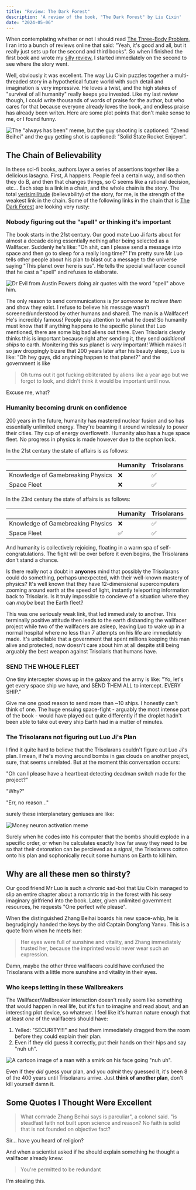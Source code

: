 ```yaml
---
title: "Review: The Dark Forest"
description: 'A review of the book, "The Dark Forest" by Liu Cixin'
date: "2024-05-06"
---
```


When contemplating whether or not I should read [The Three-Body Problem](<https://en.wikipedia.org/wiki/The_Three-Body_Problem_(novel)>), I ran into a bunch of reviews online that said: "Yeah, it's good and all, but it really just sets up for the second and third books". So when I finished the first book and wrote my [silly review](https://johnscolaro.xyz/blog/the-three-body-problem-review), I started immediately on the second to see where the story went.

Well, obviously it was excellent. The way Liu Cixin puzzles together a multi-threaded story in a hypothetical future world with such detail and imagination is very impressive. He loves a twist, and the high stakes of "survival of all humanity" really keeps you invested. Like my last review though, I could write thousands of words of praise for the author, but who cares for that because everyone already loves the book, and endless praise has already been writen. Here are some plot points that don't make sense to me, or I found funny.

![The "always has been" meme, but the guy shooting is captioned: "Zhend Beihei" and the guy getting shot is captioned: "Solid State Rocket Enjoyer".](/images/blog/the-dark-forest-review/zhang_shoot.png)

## The Chain of Believability

In these sci-fi books, authors layer a series of assertions together like a delicious lasagna. First, A happens. People feel a certain way, and so then they do B, and then that changes things, so C seems like a rational decision, etc... Each step is a link in a chain, and the whole chain is the story. The total [verisimilitude](https://en.wikipedia.org/wiki/Verisimilitude) (believability) of the story, for me, is the strength of the weakest link in the chain. Some of the following links in the chain that is [The Dark Forest](https://en.wikipedia.org/wiki/The_Dark_Forest) are looking very rusty:

### Nobody figuring out the "spell" or thinking it's important

The book starts in the 21st century. Our good mate Luo Ji farts about for almost a decade doing essentially nothing after being selected as a Wallfacer. Suddenly he's like: "Oh shit, can I please send a message into space and then go to sleep for a really long time?" I'm pretty sure Mr Luo tells other people about his plan to blast out a message to the universe saying "This planet over here is sus". He tells the special wallfacer council that he cast a "spell" and refuses to elaborate.

![Dr Evil from Austin Powers doing air quotes with the word "spell" above him.](/images/blog/the-dark-forest-review/spell.jpg)

The only reason to send communications is _for someone to recieve them_ and show they exist. I refuse to believe his message wasn't screened/understood by other humans and shared. The man is a Wallfacer! He's incredibly famous! People pay attention to what he does! So humanity must know that if anything happens to the specific planet that Luo mentioned, there are some big bad aliens out there. Even Trisolaris clearly thinks this is important because right after sending it, they send _additional ships_ to earth. Monitering this sus planet is _very_ important! Which makes it so jaw droppingly bizare that 200 years later after his beauty sleep, Luo is like: "Oh hey guys, did anything happen to that planet?" and the government is like

> Oh turns out it got fucking obliterated by aliens like a year ago but we forgot to look, and didn't think it would be important until now.

Excuse me, what?

### Humanity becoming drunk on confidence

200 years in the future, humanity has mastered nuclear fusion and so has essentially unlimited energy. They're beaming it around wirelessly to power their cities. Thy cup of energy overfloweth. Humanity also has a huge space fleet. No progress in physics is made however due to the sophon lock.

In the 21st century the state of affairs is as follows:

|                                   | Humanity | Trisolarans |
| --------------------------------- | -------- | ----------- |
| Knowledge of Gamebreaking Physics | ❌       | ✅          |
| Space Fleet                       | ❌       | ✅          |

In the 23rd century the state of affairs is as follows:

|                                   | Humanity | Trisolarans |
| --------------------------------- | -------- | ----------- |
| Knowledge of Gamebreaking Physics | ❌       | ✅          |
| Space Fleet                       | ✅       | ✅          |

And humanity is collectively rejoicing, floating in a warm spa of self-congratulations. The fight will be over before it even begins, the Trisolarans don't stand a chance.

Is there really not a doubt in **anyones** mind that possibly the Trisolarans could do something, perhaps unexpected, with their well-known mastery of physics? It's well known that they have 12-dimensional supercomputers zooming around earth at the speed of light, instantly teleporting information back to Trisolaris. Is it truly impossible to concieve of a situation where they can _maybe_ beat the Earth fleet?

This was one seriously weak link, that led immediately to another. This terminally positive attitude then leads to the earth disbanding the wallfacer project while two of the wallfacers are asleep, leaving Luo to wake up in a normal hospital where no less than 7 attempts on his life are immediately made. It's unbeliable that a government that spent millions keeping this man alive and protected, now doesn't care about him at all despite still being arguably the best weapon against Trisolaris that humans have.

### SEND THE WHOLE FLEET

One tiny intercepter shows up in the galaxy and the army is like: "Yo, let's get every space ship we have, and SEND THEM ALL to intercept. EVERY SHIP."

Give me one good reason to send more than ~10 ships. I honestly can't think of one. The huge ensuing space-fight - arguably the most intense part of the book - would have played out quite differently if the droplet hadn't been able to take out every ship Earth had in a matter of minutes.

### The Trisolarans not figuring out Luo Ji's Plan

I find it quite hard to believe that the Trisolarans couldn't figure out Luo Ji's plan. I mean, if he's moving around bombs in gas clouds on another project, sure, that seems unrelated. But at the moment this conversation occurs:

"Oh can I please have a heartbeat detecting deadman switch made for the project?"

"Why?"

"Err, no reason..."

surely these interplanetary geniuses are like:

![Money neuron activation meme](/images/blog/the-dark-forest-review/neuron_activation.png)

Surely when he codes into his computer that the bombs should explode in a specific order, or when he calculates exactly how far away they need to be so that their detonation can be percieved as a signal, the Trisolarans cotton onto his plan and sophonically recuit some humans on Earth to kill him.

## Why are all these men so thirsty?

Our good friend Mr Luo is such a chronic sad-boi that Liu Cixin managed to slip an entire chapter about a romantic trip in the forest with his sexy imaginary girlfriend into the book. Later, given unlimited government resources, he requests "One perfect wife please".

When the distinguished Zhang Beihai boards his new space-whip, he is begrudgingly handed the keys by the old Captain Dongfang Yanxu. This is a quote from when he meets her:

> Her eyes were full of sunshine and vitality, and Zhang immediately trusted her, because the imprinted would never wear such an expression.

Damn, maybe the other three wallfacers could have confused the Trisolarans with a little more sunshine and vitality in their eyes.

### Who keeps letting in these Wallbreakers

The Wallfacer/Wallbreaker interaction doesn't really seem like something that would happen in real life, but it's fun to imagine and read about, and an interesting plot device, so whatever. I feel like it's human nature enough that at least _one_ of the wallfacers should have:

1. Yelled: "SECURITY!!!" and had them immediately dragged from the room before they could explain their plan.
2. Even if they did guess it correctly, put their hands on their hips and say "nuh uh".

![A cartoon image of a man with a smirk on his face going "nuh uh".](/images/blog/the-dark-forest-review/nuh_uh.png)

Even if they _did_ guess your plan, and you _admit_ they guessed it, it's been 8 of the 400 years until Trisolarans arrive. Just **think of another plan**, don't kill yourself damn it.

## Some Quotes I Thought Were Excellent

> What comrade Zhang Beihai says is parculiar", a colonel said. "is steadfast faith not built upon science and reason? No faith is solid that is not founded on objective fact?

Sir... have you heard of religion?

And when a scientist asked if he should explain something he thought a wallfacer already knew:

> You're permitted to be redundant

I'm stealing this.
